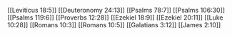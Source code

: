 [[Leviticus 18:5]]
[[Deuteronomy 24:13]]
[[Psalms 78:7]]
[[Psalms 106:30]]
[[Psalms 119:6]]
[[Proverbs 12:28]]
[[Ezekiel 18:9]]
[[Ezekiel 20:11]]
[[Luke 10:28]]
[[Romans 10:3]]
[[Romans 10:5]]
[[Galatians 3:12]]
[[James 2:10]]
